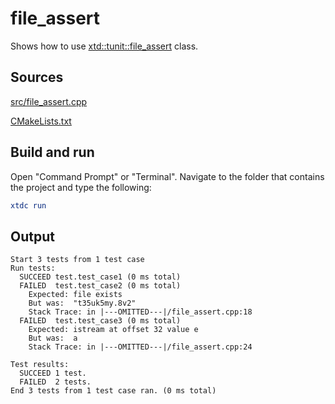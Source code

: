 # file_assert

Shows how to use [xtd::tunit::file_assert](https://gammasoft71.github.io/xtd/reference_guides/latest/classxtd_1_1tunit_1_1file__assert.html) class.

## Sources

[src/file_assert.cpp](src/file_assert.cpp)

[CMakeLists.txt](CMakeLists.txt)

## Build and run

Open "Command Prompt" or "Terminal". Navigate to the folder that contains the project and type the following:

```cmake
xtdc run
```

## Output

```
Start 3 tests from 1 test case
Run tests:
  SUCCEED test.test_case1 (0 ms total)
  FAILED  test.test_case2 (0 ms total)
    Expected: file exists
    But was:  "t35uk5my.8v2"
    Stack Trace: in |---OMITTED---|/file_assert.cpp:18
  FAILED  test.test_case3 (0 ms total)
    Expected: istream at offset 32 value e
    But was:  a
    Stack Trace: in |---OMITTED---|/file_assert.cpp:24

Test results:
  SUCCEED 1 test.
  FAILED  2 tests.
End 3 tests from 1 test case ran. (0 ms total)
```
